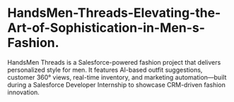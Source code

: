 # HandsMen-Threads-Elevating-the-Art-of-Sophistication-in-Men-s-Fashion.
HandsMen Threads is a Salesforce-powered fashion project that delivers personalized style for men. It features AI-based outfit suggestions, customer 360° views, real-time inventory, and marketing automation—built during a Salesforce Developer Internship to showcase CRM-driven fashion innovation.   
